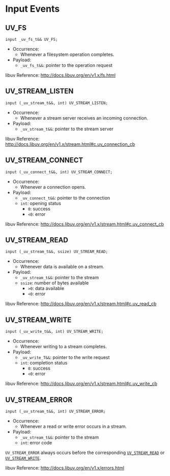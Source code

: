Input Events
============

UV_FS
-----

```ceu
input _uv_fs_t&& UV_FS;
```

- Occurrence:
    - Whenever a filesystem operation completes.
- Payload:
    - `_uv_fs_t&&`: pointer to the operation request

libuv Reference: <http://docs.libuv.org/en/v1.x/fs.html>

UV_STREAM_LISTEN
----------------

```ceu
input (_uv_stream_t&&, int) UV_STREAM_LISTEN;
```

- Occurrence:
    - Whenever a stream server receives an incoming connection.
- Payload:
    - `_uv_stream_t&&`: pointer to the stream server

libuv Reference: <http://docs.libuv.org/en/v1.x/stream.html#c.uv_connection_cb>

UV_STREAM_CONNECT
----------

```ceu
input (_uv_connect_t&&, int) UV_STREAM_CONNECT;
```

- Occurrence:
    - Whenever a connection opens.
- Payload:
    - `_uv_connect_t&&`: pointer to the connection
    - `int`: opening status
        -  `0`: success
        - `<0`: error

libuv Reference: <http://docs.libuv.org/en/v1.x/stream.html#c.uv_connect_cb>

UV_STREAM_READ
--------------

```ceu
input (_uv_stream_t&&, ssize) UV_STREAM_READ;
```

- Occurrence:
    - Whenever data is available on a stream.
- Payload:
    - `_uv_stream_t&&`: pointer to the stream
    - `ssize`: number of bytes available
        - `>0`: data available
        - `<0`: error

libuv Reference: <http://docs.libuv.org/en/v1.x/stream.html#c.uv_read_cb>

UV_STREAM_WRITE
---------------

```ceu
input (_uv_write_t&&, int) UV_STREAM_WRITE;
```

- Occurrence:
    - Whenever writing to a stream completes.
- Payload:
    - `_uv_write_T&&`: pointer to the write request
    - `int`: completion status
        -  `0`: success
        - `<0`: error

libuv Reference: <http://docs.libuv.org/en/v1.x/stream.html#c.uv_write_cb>

UV_STREAM_ERROR
---------------

```ceu
input (_uv_stream_t&&, int) UV_STREAM_ERROR;
```

- Occurrence:
    - Whenever a read or write error occurs in a stream.
- Payload:
    - `_uv_stream_t&&`: pointer to the stream
    - `int`: error code

`UV_STREAM_ERROR` always occurs before the corresponding [`UV_STREAM_READ`](#TODO) or
[`UV_STREAM_WRITE`](#TODO).

libuv Reference: <http://docs.libuv.org/en/v1.x/errors.html>

